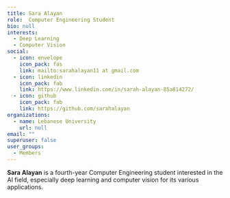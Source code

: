 ```yaml
---
title: Sara Alayan
role:  Computer Engineering Student
bio: null
interests:
  - Deep Learning
  - Computer Vision
social:
  - icon: envelope
    icon_pack: fas
    link: mailto:sarahalayan11 at gmail.com
  - icon: linkedin
    icon_pack: fab
    link: https://www.linkedin.com/in/sarah-alayan-85a814272/
  - icon: github
    icon_pack: fab
    link: https://github.com/sarahalayan
organizations:
  - name: Lebanese University
    url: null
email: ""
superuser: false
user_groups:
  - Members
---
```

**Sara Alayan** is a fourth-year Computer Engineering student interested in the AI field, especially deep learning and computer vision for its various applications.
